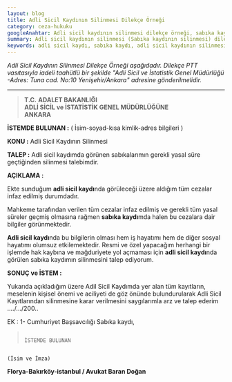 ```yaml
---
layout: blog
title: Adli Sicil Kaydının Silinmesi Dilekçe Örneği
category: ceza-hukuku
googleAnahtar: Adli sicil kaydının silinmesi dilekçe örneği, sabıka kaydının silinmesi, adli sicil kaydı silme, ağır ceza avukatı, Ataköy avukat, bakırköy-İstanbul avukat
summary: Adli sicil kaydının silinmesi (Sabıka kaydının silinmesi) dilekçe örneği
keywords: adli sicil kaydı, sabıka kaydı, adli sicil kaydının silinmesi dilekçe örneği, ceza avukatı, ağır ceza avukatı, ataköy avukat, bakırköy avukat, istanbul avukat, florya avukat
---
```




*Adli Sicil Kaydının Silinmesi Dilekçe Örneği aşağıdadır. Dilekçe PTT vasıtasıyla iadeli taahütlü bir şekilde "Adli Sicil ve İstatistik Genel Müdürlüğü -Adres: Tuna cad. No:10 Yenişehir/Ankara" adresine gönderilmelidir.* 

_____________________________________________________________________________________________________________________________   

>**T.C.**
  **ADALET BAKANLIĞI**  
  **ADLİ SİCİL ve İSTATİSTİK GENEL MÜDÜRLÜĞÜNE**   
                                       **ANKARA** 



**İSTEMDE
BULUNAN         	:** ( İsim-soyad-kısa kimlik-adres bilgileri )

**KONU           :** Adli Sicil Kaydının Silinmesi

**TALEP	         :** Adli sicil kaydımda görünen sabıkalarımın gerekli yasal süre geçtiğinden silinmesi talebimdir.


**AÇIKLAMA	      :** 


Ekte sunduğum **adli sicil kaydı**nda görüleceği üzere aldığım tüm cezalar infaz edilmiş durumdadır.

Mahkeme tarafından verilen tüm cezalar infaz edilmiş ve gerekli tüm yasal süreler geçmiş olmasına rağmen **sabıka kaydı**mda halen bu cezalara dair bilgiler görünmektedir. 

**Adli sicil kaydı**nda bu bilgilerin olması hem iş hayatımı hem de diğer sosyal hayatımı olumsuz etkilemektedir. Resmi ve özel yapacağım herhangi bir işlemde hak kaybına ve mağduriyete yol açmaması için **adli sicil kaydı**nda görülen sabıka kaydımın silinmesini talep ediyorum.

**SONUÇ ve İSTEM	:**

Yukarıda açıkladığım üzere Adil Sicil Kaydımda yer alan tüm  kayıtların, meselenin kişisel önemi ve  aciliyeti de göz önünde bulundurularak Adli Sicil Kayıtlarından silinmesine karar verilmesini saygılarımla arz ve talep ederim ..../.../200..


EK	:
1- Cumhuriyet Başsavcılığı Sabıka kaydı,



 >                                                                                   İSTEMDE BULUNAN
                                                                                   (İsim ve İmza)
 
 
 
 **Florya-Bakırköy-istanbul / Avukat Baran Doğan**
